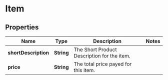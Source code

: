 

# Item


## Properties

| Name | Type | Description | Notes |
|------------ | ------------- | ------------- | -------------|
|**shortDescription** | **String** | The Short Product Description for the item. |  |
|**price** | **String** | The total price payed for this item. |  |




